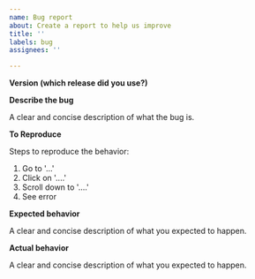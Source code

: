 ```yaml
---
name: Bug report
about: Create a report to help us improve
title: ''
labels: bug
assignees: ''

---
```


**Version (which release did you use?)**

**Describe the bug**

A clear and concise description of what the bug is.

**To Reproduce**

Steps to reproduce the behavior:
1. Go to '...'
2. Click on '....'
3. Scroll down to '....'
4. See error

**Expected behavior**

A clear and concise description of what you expected to happen.

**Actual behavior**

A clear and concise description of what you expected to happen.
